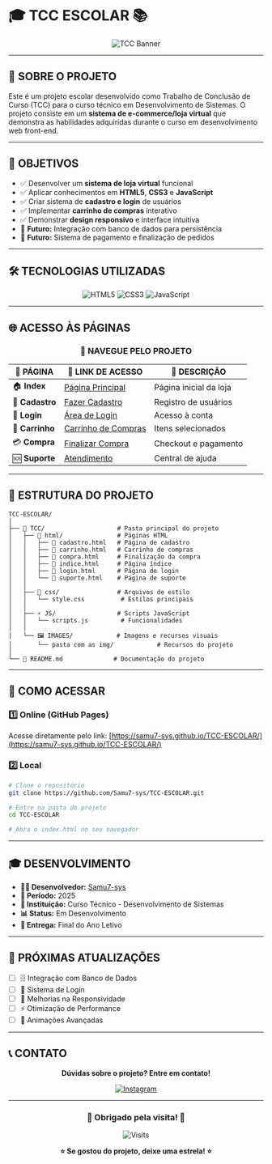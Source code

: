 # 🎓 **TCC ESCOLAR** 📚

<div align="center">

![TCC Banner](https://readme-typing-svg.herokuapp.com?font=Fira+Code&size=25&duration=3000&pause=1000&color=00FF00&background=000000&center=true&vCenter=true&multiline=true&width=600&height=80&lines=%F0%9F%93%9A+TRABALHO+DE+CONCLUS%C3%83O;%F0%9F%9A%80+PROJETO+ESCOLAR+2025)

</div>

---

## 🌟 **SOBRE O PROJETO**

Este é um projeto escolar desenvolvido como Trabalho de Conclusão de Curso (TCC) para o curso técnico em Desenvolvimento de Sistemas. O projeto consiste em um **sistema de e-commerce/loja virtual** que demonstra as habilidades adquiridas durante o curso em desenvolvimento web front-end.

---

## 🎯 **OBJETIVOS**

- ✅ Desenvolver um **sistema de loja virtual** funcional
- ✅ Aplicar conhecimentos em **HTML5**, **CSS3** e **JavaScript**
- ✅ Criar sistema de **cadastro e login** de usuários
- ✅ Implementar **carrinho de compras** interativo
- ✅ Demonstrar **design responsivo** e interface intuitiva
- 🔄 **Futuro:** Integração com banco de dados para persistência
- 🔄 **Futuro:** Sistema de pagamento e finalização de pedidos

---

## 🛠️ **TECNOLOGIAS UTILIZADAS**

<div align="center">

<img src="https://img.shields.io/badge/HTML5-E34F26?style=for-the-badge&logo=html5&logoColor=white" alt="HTML5"/>
<img src="https://img.shields.io/badge/CSS3-1572B6?style=for-the-badge&logo=css3&logoColor=white" alt="CSS3"/>
<img src="https://img.shields.io/badge/JavaScript-F7DF1E?style=for-the-badge&logo=javascript&logoColor=black" alt="JavaScript"/>

</div>

---

## 🌐 **ACESSO ÀS PÁGINAS**

<div align="center">

### 📱 **NAVEGUE PELO PROJETO**

| 📄 **PÁGINA** | 🔗 **LINK DE ACESSO** | 📝 **DESCRIÇÃO** |
|---------------|----------------------|-------------------|
| 🏠 **Index** | [Página Principal](https://samu7-sys.github.io/TCC-ESCOLAR/TCC/HTML/index.html) | Página inicial da loja |
| 📝 **Cadastro** | [Fazer Cadastro](https://samu7-sys.github.io/TCC-ESCOLAR/TCC/HTML/cadastro.html) | Registro de usuários |
| 🔑 **Login** | [Área de Login](https://samu7-sys.github.io/TCC-ESCOLAR/TCC/HTML/login.html) | Acesso à conta |
| 🛒 **Carrinho** | [Carrinho de Compras](https://samu7-sys.github.io/TCC-ESCOLAR/TCC/HTML/carrinho.html) | Itens selecionados |
| 💳 **Compra** | [Finalizar Compra](https://samu7-sys.github.io/TCC-ESCOLAR/TCC/HTML/compra.html) | Checkout e pagamento |
| 🆘 **Suporte** | [Atendimento](https://samu7-sys.github.io/TCC-ESCOLAR/TCC/HTML/suporte.html) | Central de ajuda |

</div>

---

## 📁 **ESTRUTURA DO PROJETO**

```
TCC-ESCOLAR/
│
├── 📁 TCC/                    # Pasta principal do projeto
│   ├── 📁 html/               # Páginas HTML
│   │   ├── 📄 cadastro.html   # Página de cadastro
│   │   ├── 📄 carrinho.html   # Carrinho de compras
│   │   ├── 📄 compra.html     # Finalização da compra
│   │   ├── 📄 indice.html     # Página índice
│   │   ├── 📄 login.html      # Página de login
│   │   └── 📄 suporte.html    # Página de suporte
│   │
│   ├── 🎨 css/                # Arquivos de estilo
│   │   └── style.css          # Estilos principais
│   │
│   ├── ⚡ JS/                 # Scripts JavaScript
│   │   └── scripts.js         # Funcionalidades
│   │
│   └── 🖼️ IMAGES/            # Imagens e recursos visuais
│       └── pasta com as img/            # Recursos do projeto
│
└── 📄 README.md              # Documentação do projeto
```

---

## 🚀 **COMO ACESSAR**

### 1️⃣ **Online (GitHub Pages)**
Acesse diretamente pelo link: [https://samu7-sys.github.io/TCC-ESCOLAR/](https://samu7-sys.github.io/TCC-ESCOLAR/)

### 2️⃣ **Local**
```bash
# Clone o repositório
git clone https://github.com/Samu7-sys/TCC-ESCOLAR.git

# Entre na pasta do projeto
cd TCC-ESCOLAR

# Abra o index.html no seu navegador
```

---

## 🎓 **DESENVOLVIMENTO**

- **👨‍💻 Desenvolvedor:** [Samu7-sys](https://github.com/Samu7-sys)
- **📅 Período:** 2025
- **🏫 Instituição:** Curso Técnico - Desenvolvimento de Sistemas
- **📊 Status:** Em Desenvolvimento
- **🎯 Entrega:** Final do Ano Letivo

---

## 🔮 **PRÓXIMAS ATUALIZAÇÕES**

- [ ] 🗄️ Integração com Banco de Dados
- [ ] 🔐 Sistema de Login
- [ ] 📱 Melhorias na Responsividade
- [ ] ⚡ Otimização de Performance
- [ ] 🎨 Animações Avançadas

---

## 📞 **CONTATO**

<div align="center">

**Dúvidas sobre o projeto? Entre em contato!**

[![Instagram](https://img.shields.io/badge/Instagram-E4405F?style=for-the-badge&logo=instagram&logoColor=white)](https://www.instagram.com/limasamuel._?igsh=MXBtdms4YXUybXR1aQ==)

</div>

---

<div align="center">

### 🎉 **Obrigado pela visita!** 🎉

![Visits](https://komarev.com/ghpvc/?username=Samu7-sys&repo=TCC-ESCOLAR&color=brightgreen&style=for-the-badge)

**⭐ Se gostou do projeto, deixe uma estrela! ⭐**

</div>
